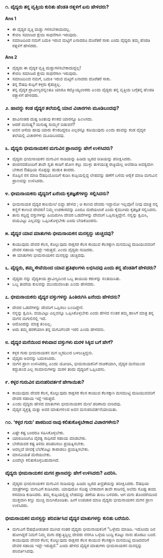 ### ೧. ವೈದ್ಯರು ತನ್ನ ವೃತ್ತಿಯ ಕುರಿತು ಹೆಂಡತಿ ರತ್ನಳಿಗೆ ಏನು ಹೇಳಿದರು?
#### Ans 1
* ಈ ವೈದ್ಯರ ವೃತ್ತಿ ದುಡ್ಡು ಗಳಿಸಬೇಕಾದುದಲ್ಲ.
* ಕೇವಲ ಸಮಾಜದ ಕ್ಷೇಮ ಸಾಧನೆಗಾಗಿ ಇರುವುದು.
* ಸಮಾಜದಿಂದ ನಮಗೆ ಬದುಕಿ ಇರುವ ಮಟ್ಟಿಗೆ ಏನಾದರೂ ದೊರೆತರೆ ಸಾಕು ಎಂದು ವೈದ್ಯರು ತಮ್ಮ ಹೆಂಡತಿ ರತ್ನಳಿಗೆ ಹೇಳಿದರು.
#### Ans 2
* ವೈದ್ಯರು ಈ ವೈದ್ಯಕ ವೃತ್ತಿ ದುಡ್ಡುಗಳಿಸಬೇಕಾದುದ್ದಲ್ಲ!
* ಕೇವಲ ಸಮಾಜದ ಕ್ಷೇಮ ಸಾಧನೆಗಾಗಿ ಇರುವುದು.
* ಸಮಾಜದಿ೦ದ ನಮಗೆ, ಬದುಕಿ ಇರುವ ಮಟ್ಟಿಗೆ ಏನಾದರು ದೊರೆತರೆ ಸಾಕು.
* ತನ್ನ ಔಷಧಿ ಕುಪ್ಪಿಗೆ ಕಳ್ಳರು ಕೈಹಚ್ಚಿಲ್ಲ.
* ತನ್ನ ವೈದ್ಯಕ ಪ್ರಾವೀಣ್ಯವನ್ನ೦ತೂ ಯಾರೂ ಕದ್ಮೊಯ್ಯಲಾರರು ಎ೦ದು ವೈದ್ಯರು ತನ್ನ ವೃತ್ತಿಯ ಬಗ್ಗೆತನ್ನ ಹೆ೦ಡತಿ ರತ್ತಾಳಿಗೆ ಹೇಳಿದರು.

### ೨. ಹಾವನ್ನು ಕಂಡ ವೈದ್ಯರ ತಲೆಯಲ್ಲಿ ಯಾವ ವಿಚಾರಗಳು ಮೂಡಿಬಂದವು?
* ಹಾವಿನಂತಹ ದುಷ್ಟ ಜಂತುವು ಕಣಕದ ಯಾರನ್ನೂ ಹಿ೦ಸಿಸದು.
* ಆದರೆ ಮನುಷ್ಯ? ಮನುಷ್ಯ ಸುಮ್ಮನೆ ಬಿಡುವನೆ?
* ಅವನ ಆಸೆಯ ಹಾವು ಯಾರು ಕೆಣಕದಿದ್ದರೂ ಎಲ್ಲರನ್ನೂ ಕಡಿಯುವುದು ಎ೦ದು ಹಾವನ್ನು ಕಂಡ ವೈದ್ಯರ ತಲೆಯಲ್ಲಿ ವಿಚಾರಗಳು ಮೂಡಿಬಂದವು.

### ೩. ವೈದ್ಯರು ಭೀಮನಾಯಕನ ಮಗುವಿನ ಪ್ರಾಣವನ್ನು ಹೇಗೆ ಉಳಿಸಿದರು?
* ವೈದ್ಯರು ಭೀಮನಾಯಕನ ಮಗುವಿನ ನಾಡಿಯನ್ನು ಹಿಡಿದು ಜ್ವರದ ರೀತಿಯನ್ನು ಪರೀಕ್ಷಿಸಿದರು.
* ಪಂಜಿನವರೊಂದಿಗೆ ತಾವೇ ಸ್ವತಃ ಕಾಡಿಗೆ ಹೋಗಿ ಕಲ್ಲು ಮುಳ್ಳು ತುಳಿಯುತ್ತ ರಾತ್ರಿಯೆಲ್ಲ ಅಲೆದಾಡಿ ಅವಶ್ಯವಾಗಿ ಬೇಕಾದ ಔಷಧಿಯ ಸೊಪ್ಪನ್ನು ಹುಡುಕಿ ತಂದರು.
*  ಸೊಪ್ಪಿನ ರಸ ಮಾಡಿ ಔಷಧಿಯೊಂದಿಗೆ ಕುಡಿಸಿ ಕುಪ್ಪಿಯಲ್ಲಿದ್ದ ಲೇಹವನ್ನು ಹಣೆಗೆ ಬಳಿದು ಆರೈಕೆ ಮಾಡಿ ಮಗುವಿನ ಪ್ರಾಣವನ್ನು ಉಳಿಸಿದರು.

### ೪. ಭೀಮನಾಯಕನು ವೈದ್ಯರಿಗೆ ಏನೆಂದು ಕೃತಜ್ಞತೆಗಳನ್ನು ಸಲ್ಲಿಸಿದನು?
* ಭೀಮನಾಯಕ ವೈದ್ಯರ ಕಾಲಮೇಲೆ ಬಿದ್ದು ಹೇಳಿದ ; ಆ ಕಾಣದ ದೇವರು ಇದ್ದಾನೋ ಇಲ್ಲವೋ! ನೀವು ಮಾತ್ರ ನನ್ನ ಕಣ್ಣಿಗೆ ಕಾಣುವ ದೇವರು! ನಿಮ್ಮ ಉಪಕಾರವನ್ನು ಎಂದೂ ಮರೆಯಲಾರೆ ಎಂದು ಕೈಮುಗಿದು ಕೃತಜ್ಞತೆ ಸಲ್ಲಿಸಿದನು.
* ತಾನು ಕದ್ದಿದ್ದ ವಸ್ತುಗಳನ್ನು ಹಿಂದಿರುಗಿಸಿ ದೇವರ ಒಡವೆಗಳನ್ನು ದೇವರಿಗೆ ಒಪ್ಪಿಸುತ್ತಿದ್ದೇನೆ. ನನ್ನನ್ನು ಕ್ಷಮಿಸಿ, ದಯವಿಟ್ಟು ಎಲ್ಲವನ್ನು ಒಪ್ಪಿಸಿಕೊಳ್ಳಬೇಕು ಎಂದು ಬೇಡಿಕೊಂಡನು.

### ೫. ವೈದ್ಯರ ಯಾವ ಮಾತುಗಳು ಭೀಮನಾಯಕನ ಮನಸ್ಸನ್ನು ಚುಚ್ಚಿದವು?
* ಕಾಯುವುದು ದೇವರ ಕೆಲಸ, ಕೊಲ್ಲುವುದು ರಾಕ್ಷಸರ ಕೆಲಸ ಕಾಯುವ ಕೆಲಸಕ್ಕಾಗಿ ಮನಮುಟ್ಟಿ ದುಡಿಯುವವರಿಗೆ ದೇವರ ಸಹಾಯ ಇದ್ದೇ ಇರುತ್ತದೆ. ಎ೦ದು ವೈದ್ಯರು ನುಡಿದರು.
* ಈ ಮಾತುಗಳು ಭೀಮನಾಯಕನ ಮನಸ್ಸನ್ನು ಚುಚ್ಚಿದವು.

### ೬. ವೈದ್ಯರು, ತಮ್ಮ ಸೇವೆಯಿಂದ ಯಾವ ಪ್ರತಿಫಲಗಳು ಲಭಿಸಿದವು ಎಂದು ತನ್ನ ಹೆಂಡತಿಗೆ  ಹೇಳಿದರು?
* ವೈದ್ಯರು ನನ್ನು ವೈದ್ಯಕೀಯ ಪ್ರಾವಿಣ್ಯದಿ೦ದ ಒಬ್ಬ ತಾಯಿಯ ಕರುಳನ್ನು ಸ೦ತಯಿಸಿತು.
* ಒಬ್ಬ ತಂದೆಯ ಕುಲವನ್ನು ಮುಂದುವರಿಸಿತು ಎ೦ದು ಹೇಳಿದರು.

### ೭. ಭೀಮನಾಯಕನು ವೈದ್ಯರ ವಸ್ತುಗಳನ್ನು ಹಿಂತಿರುಗಿಸಿ ಏನೆಂದು ಹೇಳಿದನು?
* ದೇವರ ಒಡವೆಗಳನ್ನು ದೇವರಿಗೆ ಒಪ್ಪಿಸಲು ಬ೦ದಿದ್ದೇನೆ.
* ನನ್ನನ್ನು ಕ್ಷಮಿಸಿ. ದಯವಿಟ್ಟು ಎಲ್ಲವನ್ನೂ ಒಪ್ಪಿಸಿಕೊಳ್ಳಬೇಕು ಎಂದು ಹೇಳಿದ ನ೦ತರ ತಮ್ಮ ಹಾಸಿಗೆ ಮಾತ್ರ ತನ್ನ ಮಗನ ಮಗುಲಿನಲ್ಲಿ ಇದೆ.
* ಅದೊಂದನ್ನು ಮಾತ್ರ ತ೦ದಿಲ್ಲ.
* ಅದು ತಮ್ಮ ಹರಕೆಯಾಗಿ ತನ್ನ ಮಗವಿಗೆ೦ದೇ ಇರಲಿ ಎ೦ದು ಹೇಳಿದನು.

### ೮. ವೈದ್ಯರ ಮನೆಯಿಂದ ಕಳುವಾದ ವಸ್ತುಗಳು ಮರಳಿ ಸಿಕ್ಕಿದ ಬಗೆ ಹೇಗೆ?
* ಕಳ್ಳರ ಗುರು ಭೀಮನಾಯಕನ ಮಗ ಜ್ಮರದಿ೦ದ ಬಳಲುತ್ತಿದ್ದನು.
* ವೈದ್ಯರು ಅವನನ್ನು ಬದುಕಿಸಿದರು.
* ಮಗನ ಪ್ರಾಣ ಉಳಿಸಿದರಲ್ಲ ಎ೦ದು ಯೋಚಿಸಿ, ಭೀಮನಾಯಕನಿಗೆ ನಾಚಿಕೆಯಾಗಿ, ವೈದ್ಯರ ಮನೆಯಿ೦ದ ಕದ್ದುತ೦ದ ಎಲ್ಲ ಸಾಮಾನುಗಳನ್ನು ಮರಳಿ ತಂದು ವೈದ್ಯರಿಗೆ ಒಪ್ಪಿಸಿದನು.

### ೯. ಕಳ್ಳರ ಗುರುವಿನ ಮನಃಪರಿವರ್ತನೆ ಹೇಗಾಯಿತು?
* ಕಾಯುವುದು ದೇವರ ಕೆಲಸ, ಕೊಲ್ಲುವುದು ರಾಕ್ಷಸರ ಕೆಲಸ ಕಾಯುವ ಕೆಲಸಕ್ಕಾಗಿ ಮನಮುಟ್ಟಿ ದುಡಿಯುವವರಿಗೆ ದೇವರ ಸಹಾಯ ಇದ್ದೆ ಇರುತ್ತದೆ.
* ಎ೦ದು ವೈದ್ಯರು ಹೇಳಿದ ಮಾತುಗಳು ಭೀಮನಾಯಕನ ಮೇಲೆ ಪರಿಣಾಮ ಬೀರಿದವು.
* ವೈದ್ಯರ ವ್ಯಕ್ತತ್ವ ಮತ್ತು ಅವರ ಮಾತುಗಳಿ೦ದ ಅವನ ಮನಃಪರಿವರ್ತನೆಯಾಯಿತು.

### ೧೦. ‘ಕಳ್ಳರ ಗುರು’ ಪಾಠದಿಂದ ನಾವು ಕಲಿತುಕೊಳ್ಳಬೇಕಾದ ವಿಚಾರಗಳೇನು? 
* ಎಷ್ಟೇ ಕಷ್ಟ ಬಂದರೂ ಸಹಿಸಿಕೊಳ್ಳಬೇಕು.
* ಯಾರೂಂದಿಗೂ ವೈರತ್ವ ಸಾಧಿಸದೆ ಸಹಾಯ ಮಾಡಬೇಕು.
* ಬೇರೆಯವರ ಕಷ್ಟ ತಿಳಿದು ಪರಿಹರಿಸಲು ಪ್ರಯತ್ನಿಸಬೇಕು.
* ಅದಲ್ಲದೆ ಜೀವಕ್ಕೆ ಬೆಲೆಕೊಟ್ಟು ಕಾಪಾಡಲು ಪ್ರಯತ್ನಿಸಬೇಕು.
* ಮಾನವಿಯತೆ ಮೆರೆಯಬೇಕು.
* ಎಂದೆಲ್ಲಾ ಕಲಿತುಕೊಳ್ಳಬಹುದಾಗಿದೆ.

### ವೈದ್ಯರು ಭೀಮನಾಯಕನ ಮಗನ ಪ್ರಾಣವನ್ನು ಹೇಗೆ ಉಳಿಸಿದರು? ಎವರಿಸಿ.
* ವೈದ್ಯರು ಭೀಮನಾಯಕನ ಮಗುವಿನ ನಾಡಿಯನ್ನು ಹಿಡಿದು ಜ್ವರದ ತೀವ್ರತೆಯನ್ನು ಪರೀಕ್ಷಿಸಿದರು. ಔಷಧಿಯ ಮಾತ್ರೆಗಳನ್ನು ಮಗುವಿಗೆ ಕುಡಿಸಿದರು. ಯಾವುದೋ ಸೊಪ್ಪು ಬೇಕಾದಾಗ ತಾವೇ ಕಾಡಿನಲ್ಲಿ ಅಲೆದು ಸೊಪ್ಪು ತಂದು ರಸಮಾಡಿ ಕುಡಿಸಿದರು. ತಮ್ಮ
ಕುಪ್ಪಿಯಲ್ಲಿದ್ದ ಲೇಹವನ್ನು ಹಣೆಯ ತುಂಬ ಬಳಿದರು. ಆಗ ಮಗು ತೊಂದರೆಯಿಂದ ಮುಕ್ತವಾಗಿ ಕಣ್ಣು ಮುಚ್ಚಿ ಮಲಗಿಕೊಂಡಿತು. ಹೀಗೆ ಉಪಚಾರ ಮಾಡಿ ವೈದ್ಯರು ಭೀಮನಾಯಕನ ಮಗನ ಪ್ರಾಣ ಉಳಿಸಿದರು.

### ಭೀಮನಾಯಕನ ಮನಸ್ಸನ್ನು ಪರಿವರ್ತಿಸಿದ ವೈದ್ಯರ ಮಾತುಗಳನ್ನು ಕುರಿತು ಬರೆಯಿರಿ.
* ಮಗುವಿಗೆ ಔಷಧೋಪಚಾರ ಮುಗಿದ ನಂತರ ವೈದ್ಯರು ಭೀಮನಾಯಕನಿಗೆ “ಒಳ್ಳೇದು ಮಾಡಿದಿ. ಇದೊಂದು ದಿನ ಹೋಗಿದ್ದರೆ ನಿಮಗೆ ನಿಮ್ಮ ಮಗು ದಕ್ಶುತ್ತಿದ್ದಿಲ್ಲ ದೇವರು ನನಗೂ ಒಳ್ಳೆಯ ಬುದ್ದಿ ಕೊಟ್ಟು ನಾನು ಹೊರಟು ಬಂದೆ. ಕಾಯುವುದು ದೇವರ ಕೆಲಸ; ಕೊಲ್ಲುವುದು
ರಾಕ್ಷಸರ ಕೆಲಸ ಕಾಯುವ ಕೆಲಸಕ್ಕಾಗಿ ಮನಮುಟ್ಟಿ ದುಡಿದವರಿಗೆ ದೇವರ ಸಹಾಯ ಇದ್ದೇ ಇರುತ್ತದೆ.” ಎಂದು ಹೇಳಿದ ವೈದ್ಯರ ಮಾತುಗಳು ಭೀಮನಾಯಕನ ಮನಸ್ಸನ್ನು ಪರಿವರ್ತಿಸಿದವು.



